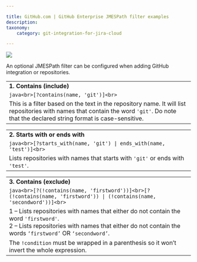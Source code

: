```yaml
---

title: GitHub.com | GitHub Enterprise JMESPath filter examples
description:
taxonomy:
    category: git-integration-for-jira-cloud

---
```


![](https://bigbrassband.atlassian.net/wiki/download/thumbnails/1349615768/github-mobile-customv4.png?version=1&modificationDate=1615466175550&cacheVersion=1&api=v2&width=278&height=65)

An optional JMESPath filter can be configured when adding GitHub integration or repositories.

|     |
| --- |
| **1\. Contains (include)** |
| ```java<br>[?contains(name, 'git')]<br>``` |
| This is a filter based on the text in the repository name. It will list repositories with names that contain the word `'git'`. Do note that the declared string format is case-sensitive. |

|     |
| --- |
| **2\. Starts with or ends with** |
| ```java<br>[?starts_with(name, 'git') \| ends_with(name, 'test')]<br>``` |
| Lists repositories with names that starts with `'git'` or ends with `'test'`. |

|     |
| --- |
| **3\. Contains (exclude)** |
| ```java<br>[?(!contains(name, 'firstword'))]<br>[?(!contains(name, 'firstword')) \| (!contains(name, 'secondword'))]<br>``` |
| 1 – Lists repositories with names that either do not contain the word `'firstword'`.  <br>2 – Lists repositories with names that either do not contain the words `‘firstword’` OR `‘secondword’`. |
| The `!condition` must be wrapped in a parenthesis so it won’t invert the whole expression. |

